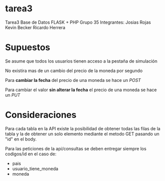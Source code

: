 # tarea3
Tarea3 Base de Datos FLASK + PHP
Grupo 35
Integrantes:
  Josias Rojas
  Kevin Becker
  Ricardo Herrera

# Supuestos

Se asume que todos los usuarios tienen acceso a la pestaña de simulación

No existira mas de un cambio del precio de la moneda por segundo

Para **cambiar la fecha** del precio de una moneda se hace un *POST*

Para cambiar el valor **sin alterar la fecha** el precio de una moneda se hace un *PUT*

# Consideraciones

Para cada tabla en la API existe la posibilidad de obtener todas las filas de la tabla y la de obtener un solo elemento mediante el metodo GET pasando un "id" en el body.

Para las peticiones de la api/consultas se deben entregar siempre los codigos/id en el caso de:
- pais
- usuario_tiene_moneda
- moneda